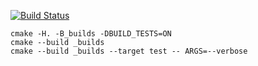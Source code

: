[![Build Status](https://travis-ci.org/KadrusBAG/vector_example.svg?branch=master)](https://travis-ci.org/KadrusBAG/vector_example)

```
cmake -H. -B_builds -DBUILD_TESTS=ON
cmake --build _builds
cmake --build _builds --target test -- ARGS=--verbose
```
